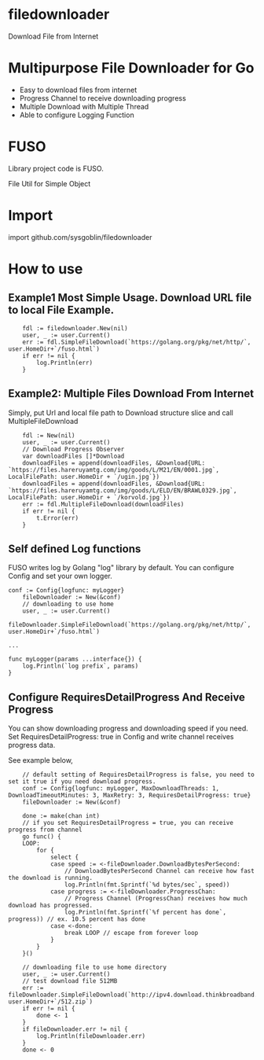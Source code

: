 # filedownloader
 Download File from Internet

# Multipurpose File Downloader for Go
- Easy to download files from internet
- Progress Channel to receive downloading progress
- Multiple Download with Multiple Thread
- Able to configure Logging Function

# FUSO
Library project code is FUSO.

File Util for Simple Object

# Import
import github.com/sysgoblin/filedownloader

# How to use
## Example1 Most Simple Usage. Download URL file to local File Example.
```
	fdl := filedownloader.New(nil)
	user, _ := user.Current()
	err := fdl.SimpleFileDownload(`https://golang.org/pkg/net/http/`, user.HomeDir+`/fuso.html`)
	if err != nil {
		log.Println(err)
	}
```

## Example2: Multiple Files Download From Internet
Simply, put Url and local file path to Download structure slice and call MultipleFileDownload
```
	fdl := New(nil)
	user, _ := user.Current()
	// Download Progress Observer
	var downloadFiles []*Download
	downloadFiles = append(downloadFiles, &Download{URL: `https://files.hareruyamtg.com/img/goods/L/M21/EN/0001.jpg`, LocalFilePath: user.HomeDir + `/ugin.jpg`})
	downloadFiles = append(downloadFiles, &Download{URL: `https://files.hareruyamtg.com/img/goods/L/ELD/EN/BRAWL0329.jpg`, LocalFilePath: user.HomeDir + `/korvold.jpg`})
	err := fdl.MultipleFileDownload(downloadFiles)
	if err != nil {
		t.Error(err)
	}
```

## Self defined Log functions
FUSO writes log by Golang "log" library by default.
You can configure Config and set your own logger.

```
conf := Config{logfunc: myLogger}
	fileDownloader := New(&conf)
	// downloading to use home
	user, _ := user.Current()
	fileDownloader.SimpleFileDownload(`https://golang.org/pkg/net/http/`, user.HomeDir+`/fuso.html`)

...

func myLogger(params ...interface{}) {
	log.Println(`log prefix`, params)
}

```

## Configure RequiresDetailProgress And Receive Progress
You can show downloading progress and downloading speed if you need.
Set RequiresDetailProgress: true in Config and write channel receives progress data.

See example below,
```
	// default setting of RequiresDetailProgress is false, you need to set it true if you need download progress.
	conf := Config{logfunc: myLogger, MaxDownloadThreads: 1, DownloadTimeoutMinutes: 3, MaxRetry: 3, RequiresDetailProgress: true}
	fileDownloader := New(&conf)

	done := make(chan int)
	// if you set RequiresDetailProgress = true, you can receive progress from channel
	go func() {
	LOOP:
		for {
			select {
			case speed := <-fileDownloader.DownloadBytesPerSecond:
				// DownloadBytesPerSecond Channel can receive how fast the download is running.
				log.Println(fmt.Sprintf(`%d bytes/sec`, speed))
			case progress := <-fileDownloader.ProgressChan:
				// Progress Channel (ProgressChan) receives how much download has progressed.
				log.Println(fmt.Sprintf(`%f percent has done`, progress)) // ex. 10.5 percent has done
			case <-done:
				break LOOP // escape from forever loop
			}
		}
	}()

	// downloading file to use home directory
	user, _ := user.Current()
	// test download file 512MB
	err := fileDownloader.SimpleFileDownload(`http://ipv4.download.thinkbroadband.com/512MB.zip`, user.HomeDir+`/512.zip`)
	if err != nil {
		done <- 1
	}
	if fileDownloader.err != nil {
		log.Println(fileDownloader.err)
	}
	done <- 0
```